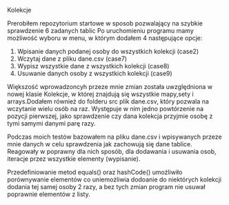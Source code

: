 Kolekcje

Prerobiłem repozytorium startowe w sposob pozwalający na szybkie sprawdzenie 6 zadanych tablic
Po uruchomieniu programu mamy możliwość wyboru w menu, w którym dodałem 4 następujące opcje:

1. Wpisanie danych podanej osoby do wszystkich kolekcji (case2)
2. Wczytaj dane z pliku dane.csv (case7)
3. Wypisz wszystkie dane z wszystkich kolekcji (case8)
4. Usuwanie danych osoby z wszystkich kolekcji (case9)

Większość wprowadzoncyh przeze mnie zmian została uwzględniona w nowej klasie Kolekcje,
w której znajdują się wszystkie mapy,sety i arrays.Dodałem również do folderu src plik dane.csv, który pozwala na wczytanie
wielu osób na raz. Występuje w nim jedno powtórzenie na pozycji pierwszej, jako sprawdzenie czy dana kolekcja przyjmie osobę 
z tymi samymi danymi parę razy.

Podczas moich testów bazowałem na pliku dane.csv i wpisywanych przeze mnie danych
w celu sprawdzenia jak zachowują się dane tablice.
Reagowały w poprawny dla nich sposób, dla dodawania i usuwania osob, iteracje przez wszystkie elementy
(wypisanie).

Przedefiniowanie metod equals() oraz hashCode() umożliwiło porównywanie elementów co uniemożliwia dodoanie do niektórych
kolekcji dodania tej samej osoby 2 razy, a bez tych zmian program nie usuwał poprawnie elementów z listy.
